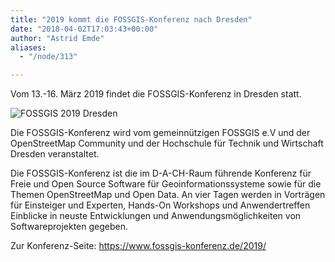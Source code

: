 ```yaml
---
title: "2019 kommt die FOSSGIS-Konferenz nach Dresden"
date: "2018-04-02T17:03:43+00:00"
author: "Astrid Emde"
aliases:
  - "/node/313"

---
```


<p>
Vom 13.-16. März 2019 findet die FOSSGIS-Konferenz in Dresden statt. 
</p>
<p>
<img src="/news/legacy/fossgis-dresden.png" alt="FOSSGIS 2019 Dresden"/>
</p>
<p>
Die FOSSGIS-Konferenz wird vom gemeinnützigen FOSSGIS e.V und der OpenStreetMap Community und der Hochschule für Technik und Wirtschaft Dresden veranstaltet.
</p>


<p>
Die FOSSGIS-Konferenz ist die im D-A-CH-Raum führende Konferenz für Freie und Open Source Software für Geoinformationssysteme sowie für die Themen OpenStreetMap und Open Data. An vier Tagen werden in Vorträgen für Einsteiger und Experten, Hands-On Workshops und Anwendertreffen Einblicke in neuste Entwicklungen und Anwendungsmöglichkeiten von Softwareprojekten gegeben.
</p>
<p>
Zur Konferenz-Seite: <a href="https://www.fossgis-konferenz.de/2019/" target="_blank">https://www.fossgis-konferenz.de/2019/</a>
</p>
